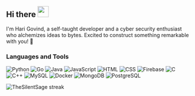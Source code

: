 ## Hi there <img src="https://i.giphy.com/media/hvRJCLFzcasrR4ia7z/giphy.webp" width="30px">

I'm Hari Govind, a self-taught developer and a cyber security enthusiast who alchemizes ideas to bytes. Excited to construct something remarkable with you! 🔨<br>
  
### Languages and Tools
<!-- // Markdown format -->
![Python](https://img.shields.io/badge/-Python-black?style=flat-square&logo=Python)
![Go](https://img.shields.io/badge/-Go-black?style=flat-square&logo=go)
![Java](https://img.shields.io/badge/-Java-black?style=flat-square&logo=java)
![JavaScript](https://img.shields.io/badge/-JavaScript-black?style=flat-square&logo=JavaScript)
![HTML](https://img.shields.io/badge/-HTML5-black?style=flat-square&logo=HTML5)
![CSS](https://img.shields.io/badge/-CSS3-black?style=flat-square&logo=CSS3)
![Firebase](https://img.shields.io/badge/-Firebase-black?style=flat-square&logo=firebase)
![C](https://img.shields.io/badge/-C-black?style=flat-square&logo=c)
![C++](https://img.shields.io/badge/-C++-black?style=flat-square&logo=c++)
![MySQL](https://img.shields.io/badge/-MySQL-black?style=flat-square&logo=mysql)
![Docker](https://img.shields.io/badge/-Docker-black?style=flat-square&logo=docker)
![MongoDB](https://img.shields.io/badge/-MongoDB-black?style=flat-square&logo=mongodb)
![PostgreSQL](https://img.shields.io/badge/-PostgreSQL-black?style=flat-square&logo=postgresql)


  
<!--END_SECTION:waka-->
<p><img align="center" src="https://github-readme-streak-stats.herokuapp.com/?user=TheSilentSage&theme=dracula&borderRadius=25px" alt="TheSilentSage streak" /></p>
